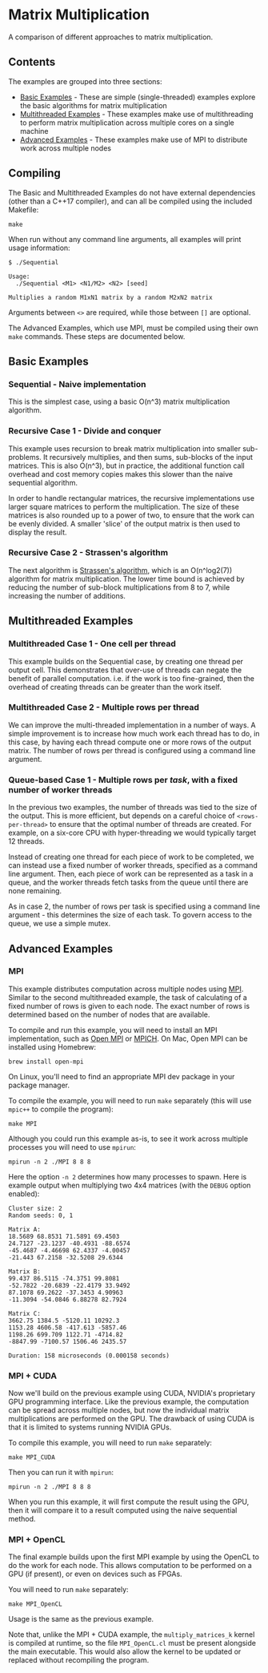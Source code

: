 # Matrix Multiplication

A comparison of different approaches to matrix multiplication.

## Contents

The examples are grouped into three sections:

* [Basic Examples](#basic-examples) - These are simple (single-threaded) examples explore the basic algorithms for matrix multiplication
* [Multithreaded Examples](#multithreaded-examples) - These examples make use of multithreading to perform matrix multiplication across multiple cores on a single machine
* [Advanced Examples](#advanced-examples) - These examples make use of MPI to distribute work across multiple nodes

## Compiling

The Basic and Multithreaded Examples do not have external dependencies (other than a C++17 compiler), and can all be compiled using the included Makefile:

    make

When run without any command line arguments, all examples will print usage information:

    $ ./Sequential

    Usage:
      ./Sequential <M1> <N1/M2> <N2> [seed]

    Multiplies a random M1xN1 matrix by a random M2xN2 matrix

Arguments between `<>` are required, while those between `[]` are optional.

The Advanced Examples, which use MPI, must be compiled using their own `make` commands. These steps are documented below.

## Basic Examples

### Sequential - Naive implementation

This is the simplest case, using a basic O(n^3) matrix multiplication algorithm.

### Recursive Case 1 - Divide and conquer

This example uses recursion to break matrix multiplication into smaller sub-problems. It recursively multiplies, and then sums, sub-blocks of the input matrices. This is also O(n^3), but in practice, the additional function call overhead and cost memory copies makes this slower than the naive sequential algorithm.

In order to handle rectangular matrices, the recursive implementations use larger square matrices to perform the multiplication. The size of these matrices is also rounded up to a power of two, to ensure that the work can be evenly divided. A smaller 'slice' of the output matrix is then used to display the result.

### Recursive Case 2 - Strassen's algorithm

The next algorithm is [Strassen's algorithm](https://en.wikipedia.org/wiki/Strassen_algorithm), which is an O(n^log2(7)) algorithm for matrix multiplication. The lower time bound is achieved by reducing the number of sub-block multiplications from 8 to 7, while increasing the number of additions.

## Multithreaded Examples

### Multithreaded Case 1 - One cell per thread

This example builds on the Sequential case, by creating one thread per output cell. This demonstrates that over-use of threads can negate the benefit of parallel computation. i.e. if the work is too fine-grained, then the overhead of creating threads can be greater than the work itself.

### Multithreaded Case 2 - Multiple rows per thread

We can improve the multi-threaded implementation in a number of ways. A simple improvement is to increase how much work each thread has to do, in this case, by having each thread compute one or more rows of the output matrix. The number of rows per thread is configured using a command line argument.

### Queue-based Case 1 - Multiple rows per _task_, with a fixed number of worker threads

In the previous two examples, the number of threads was tied to the size of the output. This is more efficient, but depends on a careful choice of `<rows-per-thread>` to ensure that the optimal number of threads are created. For example, on a six-core CPU with hyper-threading we would typically target 12 threads.

Instead of creating one thread for each piece of work to be completed, we can instead use a fixed number of worker threads, specified as a command line argument. Then, each piece of work can be represented as a task in a queue, and the worker threads fetch tasks from the queue until there are none remaining.

As in case 2, the number of rows per task is specified using a command line argument - this determines the size of each task. To govern access to the queue, we use a simple mutex.

## Advanced Examples

### MPI

This example distributes computation across multiple nodes using [MPI](https://en.wikipedia.org/wiki/Message_Passing_Interface). Similar to the second multithreaded example, the task of calculating of a fixed number of rows is given to each node. The exact number of rows is determined based on the number of nodes that are available.

To compile and run this example, you will need to install an MPI implementation, such as [Open MPI](https://www.open-mpi.org/) or [MPICH](https://www.mpich.org/). On Mac, Open MPI can be installed using Homebrew:

    brew install open-mpi

On Linux, you'll need to find an appropriate MPI dev package in your package manager.

To compile the example, you will need to run `make` separately (this will use `mpic++` to compile the program):

    make MPI

Although you could run this example as-is, to see it work across multiple processes you will need to use `mpirun`:

    mpirun -n 2 ./MPI 8 8 8

Here the option `-n 2` determines how many processes to spawn. Here is example output when multiplying two 4x4 matrices (with the `DEBUG` option enabled):

    Cluster size: 2
    Random seeds: 0, 1

    Matrix A:
    18.5689 68.8531 71.5891 69.4503
    24.7127 -23.1237 -40.4931 -88.6574
    -45.4687 -4.46698 62.4337 -4.00457
    -21.443 67.2158 -32.5208 29.6344

    Matrix B:
    99.437 86.5115 -74.3751 99.8081
    -52.7822 -20.6839 -22.4179 33.9492
    87.1078 69.2622 -37.3453 4.90963
    -11.3094 -54.0846 6.88278 82.7924

    Matrix C:
    3662.75 1384.5 -5120.11 10292.3
    1153.28 4606.58 -417.613 -5857.46
    1198.26 699.709 1122.71 -4714.82
    -8847.99 -7100.57 1506.46 2435.57

    Duration: 158 microseconds (0.000158 seconds)

### MPI + CUDA

Now we'll build on the previous example using CUDA, NVIDIA's proprietary GPU programming interface. Like the previous example, the computation can be spread across multiple nodes, but now the individual matrix multiplications are performed on the GPU. The drawback of using CUDA is that it is limited to systems running NVIDIA GPUs.

To compile this example, you will need to run `make` separately:

    make MPI_CUDA

Then you can run it with `mpirun`:

    mpirun -n 2 ./MPI 8 8 8

When you run this example, it will first compute the result using the GPU, then it will compare it to a result computed using the naive sequential method.

### MPI + OpenCL

The final example builds upon the first MPI example by using the OpenCL to do the work for each node. This allows computation to be performed on a GPU (if present), or even on devices such as FPGAs.

You will need to run `make` separately:

    make MPI_OpenCL

Usage is the same as the previous example.

Note that, unlike the MPI + CUDA example, the `multiply_matrices_k` kernel is compiled at runtime, so the file `MPI_OpenCL.cl` must be present alongside the main executable. This would also allow the kernel to be updated or replaced without recompiling the program.

